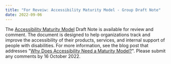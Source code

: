 ```yaml
---
title: "For Reveiw: Accessibility Maturity Model - Group Draft Note"
date: 2022-09-06
---
```


<p>The <a href="https://www.w3.org/TR/maturity-model/">Accessibility Maturity Model</a> Draft Note is available for review and comment. The document is designed to help organizations track and improve the accessibility of their products, services, and internal support of people with disabilities. For more information, see the blog post that addresses "<a href="https://www.w3.org/blog/2022/09/w3c-accessibility-maturity-model/">Why Does Accessibility Need a Maturity Model?</a>". Please submit any comments by 16 October 2022.</p>
